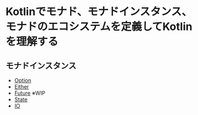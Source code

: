 # Kotlinでモナド、モナドインスタンス、モナドのエコシステムを定義してKotlinを理解する

## モナドインスタンス
- [Option](./src/main/kotlin/Option.kt)
- [Either](./src/main/kotlin/Either.kt)
- [Future](./src/main/kotlin/Future.kt) ※WIP
- [State]()
- [IO]()
